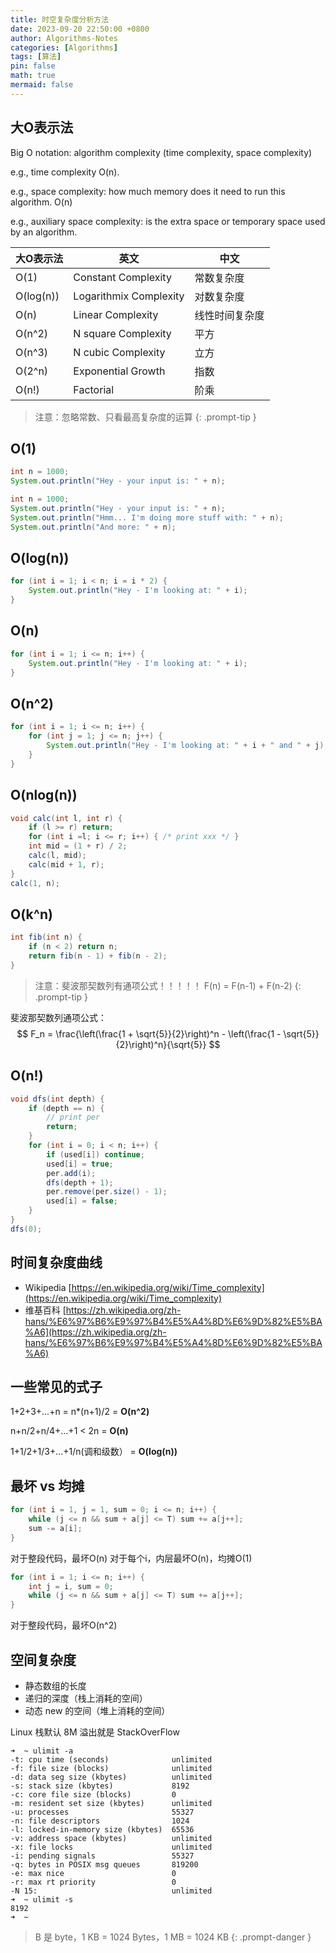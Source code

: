 ```yaml
---
title: 时空复杂度分析方法
date: 2023-09-20 22:50:00 +0800
author: Algorithms-Notes
categories: [Algorithms]
tags: [算法]
pin: false
math: true
mermaid: false
---
```


## 大O表示法

Big O notation: algorithm complexity (time complexity, space complexity)

e.g., time complexity O(n).

e.g., space complexity: how much memory does it need to run this algorithm. O(n)

e.g., auxiliary space complexity: is the extra space or temporary space used by an algorithm.

| 大O表示法 | 英文 | 中文 |
| --- | --- | --- |
| O(1) | Constant Complexity | 常数复杂度 |
| O(log(n)) | Logarithmix Complexity | 对数复杂度 |
| O(n) | Linear Complexity | 线性时间复杂度 |
| O(n^2) | N square Complexity | 平方 |
| O(n^3) | N cubic Complexity | 立方 |
| O(2^n) | Exponential Growth | 指数 |
| O(n!) | Factorial | 阶乘 |

> 注意：忽略常数、只看最高复杂度的运算
{: .prompt-tip }

## O(1)

```java
int n = 1000;
System.out.println("Hey - your input is: " + n);
```

```java
int n = 1000;
System.out.println("Hey - your input is: " + n);
System.out.println("Hmm... I'm doing more stuff with: " + n);
System.out.println("And more: " + n);
```

## O(log(n))

```java
for (int i = 1; i < n; i = i * 2) {
    System.out.println("Hey - I'm looking at: " + i);
}
```

## O(n)

```java
for (int i = 1; i <= n; i++) {
    System.out.println("Hey - I'm looking at: " + i);
}
```

## O(n^2)

```java
for (int i = 1; i <= n; i++) {
    for (int j = 1; j <= n; j++) {
        System.out.println("Hey - I'm looking at: " + i + " and " + j);
    }
}
```

## O(nlog(n))

```java
void calc(int l, int r) {
    if (l >= r) return;
    for (int i =l; i <= r; i++) { /* print xxx */ }
    int mid = (1 + r) / 2;
    calc(l, mid);
    calc(mid + 1, r);
}
calc(1, n);
```

## O(k^n)

```java
int fib(int n) {
	if (n < 2) return n;
	return fib(n - 1) + fib(n - 2);
}
```

> 注意：斐波那契数列有通项公式！！！！！ F(n) = F(n-1) + F(n-2) 
{: .prompt-tip }

斐波那契数列通项公式：
$$ F_n = \frac{\left(\frac{1 + \sqrt{5}}{2}\right)^n - \left(\frac{1 - \sqrt{5}}{2}\right)^n}{\sqrt{5}} $$

## O(n!)

```java
void dfs(int depth) {
    if (depth == n) {
        // print per
        return;
    }
	for (int i = 0; i < n; i++) {
        if (used[i]) continue;
        used[i] = true;
        per.add(i);
        dfs(depth + 1);
        per.remove(per.size() - 1);
        used[i] = false;
    }
}
dfs(0);
```

## 时间复杂度曲线

- Wikipedia [https://en.wikipedia.org/wiki/Time_complexity](https://en.wikipedia.org/wiki/Time_complexity)
- 维基百科 [https://zh.wikipedia.org/zh-hans/%E6%97%B6%E9%97%B4%E5%A4%8D%E6%9D%82%E5%BA%A6](https://zh.wikipedia.org/zh-hans/%E6%97%B6%E9%97%B4%E5%A4%8D%E6%9D%82%E5%BA%A6)

## 一些常见的式子

1+2+3+...+n = n*(n+1)/2 = **O(n^2)**

n+n/2+n/4+...+1 < 2n = **O(n)**

1+1/2+1/3+...+1/n(调和级数） = **O(log(n))**

## 最坏 vs 均摊

```java
for (int i = 1, j = 1, sum = 0; i <= n; i++) {
    while (j <= n && sum + a[j] <= T) sum += a[j++];
    sum -= a[i];
}
```

对于整段代码，最坏O(n)
对于每个i，内层最坏O(n)，均摊O(1)

```java
for (int i = 1; i <= n; i++) {
    int j = i, sum = 0;
    while (j <= n && sum + a[j] <= T) sum += a[j++];
}
```

对于整段代码，最坏O(n^2)

## 空间复杂度

- 静态数组的长度
- 递归的深度（栈上消耗的空间）
- 动态 new 的空间（堆上消耗的空间）

Linux 栈默认 8M 溢出就是 StackOverFlow

```console
➜  ~ ulimit -a
-t: cpu time (seconds)              unlimited
-f: file size (blocks)              unlimited
-d: data seg size (kbytes)          unlimited
-s: stack size (kbytes)             8192
-c: core file size (blocks)         0
-m: resident set size (kbytes)      unlimited
-u: processes                       55327
-n: file descriptors                1024
-l: locked-in-memory size (kbytes)  65536
-v: address space (kbytes)          unlimited
-x: file locks                      unlimited
-i: pending signals                 55327
-q: bytes in POSIX msg queues       819200
-e: max nice                        0
-r: max rt priority                 0
-N 15:                              unlimited
➜  ~ ulimit -s
8192
➜  ~
```

> B 是 byte，1 KB = 1024 Bytes，1 MB = 1024 KB
{: .prompt-danger }